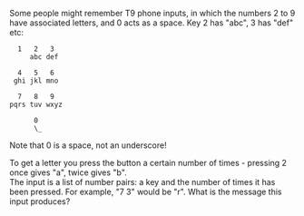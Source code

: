 Some people might remember T9 phone inputs, in which the numbers 2 to 9 have associated letters, and 0 acts as a space. Key 2 has "abc", 3 has "def" etc:  

      
      1   2   3  
         abc def  
      
      4   5   6  
     ghi jkl mno  
      
      7   8   9  
    pqrs tuv wxyz  
           
          0  
          \_  
    

  
Note that 0 is a space, not an underscore!  
  
To get a letter you press the button a certain number of times - pressing 2 once gives "a", twice gives "b".  
The input is a list of number pairs: a key and the number of times it has been pressed. For example, "7 3" would be "r". What is the message this input produces?  
  
